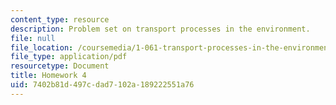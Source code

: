 ```yaml
---
content_type: resource
description: Problem set on transport processes in the environment.
file: null
file_location: /coursemedia/1-061-transport-processes-in-the-environment-fall-2008/7402b81d497cdad7102a189222551a76_f02homework4.pdf
file_type: application/pdf
resourcetype: Document
title: Homework 4
uid: 7402b81d-497c-dad7-102a-189222551a76
---
```

